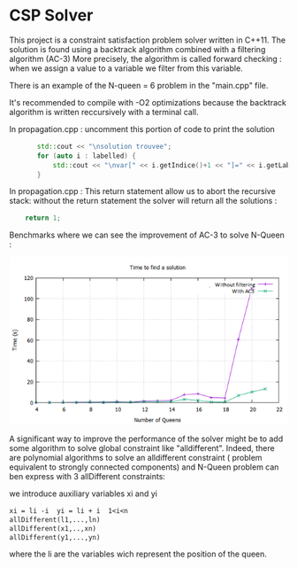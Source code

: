 # CSP Solver

This project is a constraint satisfaction problem solver written in C++11.
The solution is found using a backtrack algorithm combined with a filtering algorithm (AC-3)
More precisely, the algorithm is called forward checking : when we assign a value to a variable we filter from this variable. 

There is an example of the N-queen = 6 problem in the "main.cpp" file.

It's recommended to compile with -O2 optimizations because the backtrack algorithm is written reccursively with a terminal call.

  
 In propagation.cpp :
 uncomment this portion of code to print the solution
 ```c++
		std::cout << "\nsolution trouvee";
		for (auto i : labelled) {
			std::cout << "\nvar[" << i.getIndice()+1 << "]=" << i.getLabel();
		}
 ```

    
In propagation.cpp :
This return statement allow us to abort the recursive stack: without the return statement the solver will return all the solutions :
```cpp
	return 1;
```

Benchmarks where we can see the improvement of AC-3 to solve N-Queen :

![alt text](https://github.com/cryckx/SolverITB/blob/master/bench.png)

A significant way to improve the performance of the solver might be to add some algorithm to solve global constraint like "alldifferent". Indeed, there are polynomial algorithms to solve an alldifferent constraint ( problem equivalent to strongly connected components) and N-Queen problem can ben express with 3 allDifferent constraints:

we introduce auxiliary variables xi and yi
```
xi = li -i  yi = li + i  1<i<n
allDifferent(l1,...,ln)
allDifferent(x1,..,xn)
allDifferent(y1,...,yn)
```
where the li are the variables wich represent the position of the queen.
